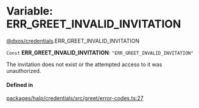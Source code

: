 # Variable: ERR\_GREET\_INVALID\_INVITATION

[@dxos/credentials](../modules/dxos_credentials.md).ERR_GREET_INVALID_INVITATION

 `Const` **ERR\_GREET\_INVALID\_INVITATION**: ``"ERR_GREET_INVALID_INVITATION"``

The invitation does not exist or the attempted access to it was unauthorized.

#### Defined in

[packages/halo/credentials/src/greet/error-codes.ts:27](https://github.com/dxos/dxos/blob/main/packages/halo/credentials/src/greet/error-codes.ts#L27)
